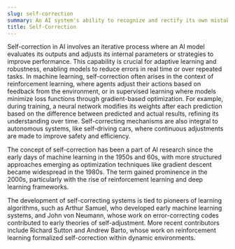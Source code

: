 ```yaml
---
slug: self-correction
summary: An AI system's ability to recognize and rectify its own mistakes or errors without external intervention.
title: Self-Correction
---
```


Self-correction in AI involves an iterative process where an AI model evaluates its outputs and adjusts its internal parameters or strategies to improve performance. This capability is crucial for adaptive learning and robustness, enabling models to reduce errors in real time or over repeated tasks. In machine learning, self-correction often arises in the context of reinforcement learning, where agents adjust their actions based on feedback from the environment, or in supervised learning where models minimize loss functions through gradient-based optimization. For example, during training, a neural network modifies its weights after each prediction based on the difference between predicted and actual results, refining its understanding over time. Self-correcting mechanisms are also integral to autonomous systems, like self-driving cars, where continuous adjustments are made to improve safety and efficiency.

The concept of self-correction has been a part of AI research since the early days of machine learning in the 1950s and 60s, with more structured approaches emerging as optimization techniques like gradient descent became widespread in the 1980s. The term gained prominence in the 2000s, particularly with the rise of reinforcement learning and deep learning frameworks.

The development of self-correcting systems is tied to pioneers of learning algorithms, such as Arthur Samuel, who developed early machine learning systems, and John von Neumann, whose work on error-correcting codes contributed to early theories of self-adjustment. More recent contributors include Richard Sutton and Andrew Barto, whose work on reinforcement learning formalized self-correction within dynamic environments.
